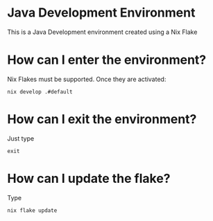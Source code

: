 # Java Development Environment

This is a Java Development environment created using a Nix Flake

# How can I enter the environment?

Nix Flakes must be supported. Once they are activated:

    nix develop .#default

# How can I exit the environment?

Just type

    exit

# How can I update the flake?

Type

    nix flake update
